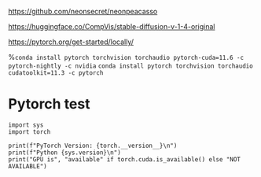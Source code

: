 https://github.com/neonsecret/neonpeacasso  

https://huggingface.co/CompVis/stable-diffusion-v-1-4-original    

https://pytorch.org/get-started/locally/  

%`conda install pytorch torchvision torchaudio pytorch-cuda=11.6 -c pytorch-nightly -c nvidia`
`conda install pytorch torchvision torchaudio cudatoolkit=11.3 -c pytorch`

# Pytorch test  

```
import sys
import torch

print(f"PyTorch Version: {torch.__version__}\n")
print(f"Python {sys.version}\n")
print("GPU is", "available" if torch.cuda.is_available() else "NOT AVAILABLE")
```
